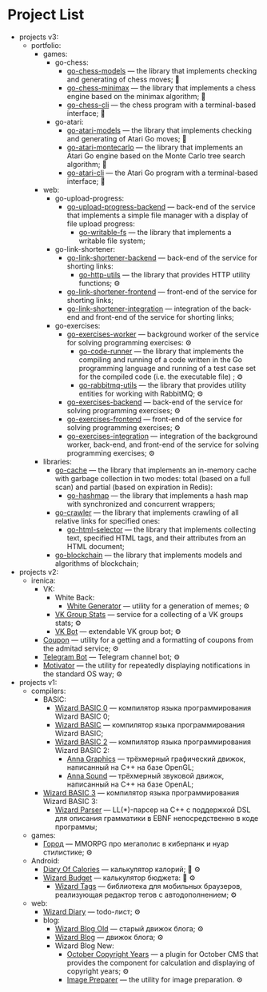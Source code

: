 # Project List

- projects v3:
  - portfolio:
    - games:
      - go-chess:
        - [go-chess-models](https://github.com/thewizardplusplus/go-chess-models) &mdash; the library that implements checking and generating of chess moves; <span style="cursor: default" title="on the go">👟</span>
        - [go-chess-minimax](https://github.com/thewizardplusplus/go-chess-minimax) &mdash; the library that implements a chess engine based on the minimax algorithm; <span style="cursor: default" title="on the go">👟</span>
        - [go-chess-cli](https://github.com/thewizardplusplus/go-chess-cli) &mdash; the chess program with a terminal-based interface; <span style="cursor: default" title="on the go">👟</span>
      - go-atari:
        - [go-atari-models](https://github.com/thewizardplusplus/go-atari-models) &mdash; the library that implements checking and generating of Atari Go moves; <span style="cursor: default" title="on the go">👟</span>
        - [go-atari-montecarlo](https://github.com/thewizardplusplus/go-atari-montecarlo) &mdash; the library that implements an Atari Go engine based on the Monte Carlo tree search algorithm; <span style="cursor: default" title="on the go">👟</span>
        - [go-atari-cli](https://github.com/thewizardplusplus/go-atari-cli) &mdash; the Atari Go program with a terminal-based interface; <span style="cursor: default" title="on the go">👟</span>
    - web:
      - go-upload-progress:
        - [go-upload-progress-backend](https://github.com/thewizardplusplus/go-upload-progress-backend) &mdash; back-end of the service that implements a simple file manager with a display of file upload progress:
          - [go-writable-fs](https://github.com/thewizardplusplus/go-writable-fs) &mdash; the library that implements a writable file system;
      - go-link-shortener:
        - [go-link-shortener-backend](https://github.com/thewizardplusplus/go-link-shortener-backend) &mdash; back-end of the service for shorting links:
          - [go-http-utils](https://github.com/thewizardplusplus/go-http-utils) &mdash; the library that provides HTTP utility functions; <span style="cursor: default" title="used">⚙️</span>
        - [go-link-shortener-frontend](https://github.com/thewizardplusplus/go-link-shortener-frontend) &mdash; front-end of the service for shorting links;
        - [go-link-shortener-integration](https://github.com/thewizardplusplus/go-link-shortener-integration) &mdash; integration of the back-end and front-end of the service for shorting links;
      - go-exercises:
        - [go-exercises-worker](https://github.com/thewizardplusplus/go-exercises-worker) &mdash; background worker of the service for solving programming exercises: <span style="cursor: default" title="used">⚙️</span>
          - [go-code-runner](https://github.com/thewizardplusplus/go-code-runner) &mdash; the library that implements the compiling and running of a code written in the Go programming language and running of a test case set for the compiled code (i.e. the executable file) ; <span style="cursor: default" title="used">⚙️</span>
          - [go-rabbitmq-utils](https://github.com/thewizardplusplus/go-rabbitmq-utils) &mdash; the library that provides utility entities for working with RabbitMQ; <span style="cursor: default" title="used">⚙️</span>
        - [go-exercises-backend](https://github.com/thewizardplusplus/go-exercises-backend) &mdash; back-end of the service for solving programming exercises; <span style="cursor: default" title="used">⚙️</span>
        - [go-exercises-frontend](https://github.com/thewizardplusplus/go-exercises-frontend) &mdash; front-end of the service for solving programming exercises; <span style="cursor: default" title="used">⚙️</span>
        - [go-exercises-integration](https://github.com/thewizardplusplus/go-exercises-integration) &mdash; integration of the background worker, back-end, and front-end of the service for solving programming exercises; <span style="cursor: default" title="used">⚙️</span>
    - libraries:
      - [go-cache](https://github.com/thewizardplusplus/go-cache) &mdash; the library that implements an in-memory cache with garbage collection in two modes: total (based on a full scan) and partial (based on expiration in Redis):
        - [go-hashmap](https://github.com/thewizardplusplus/go-hashmap) &mdash; the library that implements a hash map with synchronized and concurrent wrappers;
      - [go-crawler](https://github.com/thewizardplusplus/go-crawler) &mdash; the library that implements crawling of all relative links for specified ones:
        - [go-html-selector](https://github.com/thewizardplusplus/go-html-selector) &mdash; the library that implements collecting text, specified HTML tags, and their attributes from an HTML document;
      - [go-blockchain](https://github.com/thewizardplusplus/go-blockchain) &mdash; the library that implements models and algorithms of blockchain;
- projects v2:
  - irenica:
    - VK:
      - White Back:
        - [White Generator](https://github.com/thewizardplusplus/white-generator) &mdash; utility for a generation of memes; <span style="cursor: default" title="used">⚙️</span>
      - [VK Group Stats](https://github.com/thewizardplusplus/vk-group-stats) &mdash; service for a collecting of a VK groups stats; <span style="cursor: default" title="used">⚙️</span>
      - [VK Bot](https://github.com/thewizardplusplus/vk-bot) &mdash; extendable VK group bot; <span style="cursor: default" title="used">⚙️</span>
    - [Coupon](https://github.com/thewizardplusplus/coupon) &mdash; utility for a getting and a formatting of coupons from the admitad service; <span style="cursor: default" title="used">⚙️</span>
    - [Telegram Bot](https://github.com/thewizardplusplus/telegram-bot) &mdash; Telegram channel bot; <span style="cursor: default" title="used">⚙️</span>
    - [Motivator](https://github.com/thewizardplusplus/motivator) &mdash; the utility for repeatedly displaying notifications in the standard OS way; <span style="cursor: default" title="used">⚙️</span>
- projects v1:
  - compilers:
    - BASIC:
      - [Wizard BASIC 0](https://github.com/thewizardplusplus/wizard-basic-0) &mdash; компилятор языка программирования Wizard BASIC 0;
      - [Wizard BASIC](https://github.com/thewizardplusplus/wizard-basic) &mdash; компилятор языка программирования Wizard BASIC;
      - [Wizard BASIC 2](https://github.com/thewizardplusplus/wizard-basic-2) &mdash; компилятор языка программирования Wizard BASIC 2:
        - [Anna Graphics](https://github.com/thewizardplusplus/anna-graphics) &mdash; трёхмерный графический движок, написанный на C++ на базе OpenGL;
        - [Anna Sound](https://github.com/thewizardplusplus/anna-sound) &mdash; трёхмерный звуковой движок, написанный на C++ на базе OpenAL;
    - [Wizard BASIC 3](https://github.com/thewizardplusplus/wizard-basic-3) &mdash; компилятор языка программирования Wizard BASIC 3:
      - [Wizard Parser](https://github.com/thewizardplusplus/wizard-parser) &mdash; LL(\*)-парсер на C++ с поддержкой DSL для описания грамматики в EBNF непосредственно в коде программы;
  - games:
    - [Город](https://github.com/thewizardplusplus/city) &mdash; MMORPG про мегаполис в киберпанк и нуар стилистике; <span style="cursor: default" title="used">⚙️</span>
  - Android:
    - [Diary Of Calories](https://github.com/thewizardplusplus/diary-of-calories) &mdash; калькулятор калорий; <span style="cursor: default" title="on the go">👟</span> <span style="cursor: default" title="used">⚙️</span>
    - [Wizard Budget](https://github.com/thewizardplusplus/wizard-budget) &mdash; калькулятор бюджета: <span style="cursor: default" title="on the go">👟</span> <span style="cursor: default" title="used">⚙️</span>
      - [Wizard Tags](https://github.com/thewizardplusplus/wizard-tags) &mdash; библиотека для мобильных браузеров, реализующая редактор тегов с автодополнением; <span style="cursor: default" title="used">⚙️</span>
  - web:
    - [Wizard Diary](https://github.com/thewizardplusplus/wizard-diary) &mdash; todo-лист; <span style="cursor: default" title="used">⚙️</span>
    - blog:
      - [Wizard Blog Old](https://github.com/thewizardplusplus/wizard-blog-old) &mdash; старый движок блога; <span style="cursor: default" title="used">⚙️</span>
      - [Wizard Blog](https://github.com/thewizardplusplus/wizard-blog) &mdash; движок блога; <span style="cursor: default" title="used">⚙️</span>
      - Wizard Blog New:
        - [October Copyright Years](https://github.com/thewizardplusplus/october-copyright-years) &mdash; a plugin for October CMS that provides the component for calculation and displaying of copyright years; <span style="cursor: default" title="used">⚙️</span>
        - [Image Preparer](https://github.com/thewizardplusplus/image-preparer) &mdash; the utility for image preparation. <span style="cursor: default" title="used">⚙️</span>
